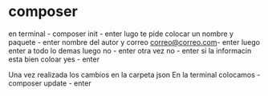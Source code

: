 # composer
en terminal - composer init - enter
lugo te pide colocar un nombre y paquete - enter
nombre del autor y correo <correo@correo.com>- enter
luego enter a todo lo demas
luego no - enter
otra vez no - enter
si la informacin esta  bien coloar yes - enter

Una vez realizada los cambios en la carpeta json
En la terminal colocamos - composer update - enter